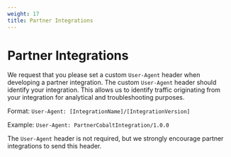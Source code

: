 ```yaml
---
weight: 17
title: Partner Integrations
---
```


# Partner Integrations

We request that you please set a custom `User-Agent` header when developing a partner integration.
The custom `User-Agent` header should identify your integration.
This allows us to identify traffic originating from your integration for analytical and troubleshooting purposes.

Format:
`User-Agent: [IntegrationName]/[IntegrationVersion]`

Example:
`User-Agent: PartnerCobaltIntegration/1.0.0`

The `User-Agent` header is not required, but we strongly encourage partner integrations to send this header.
